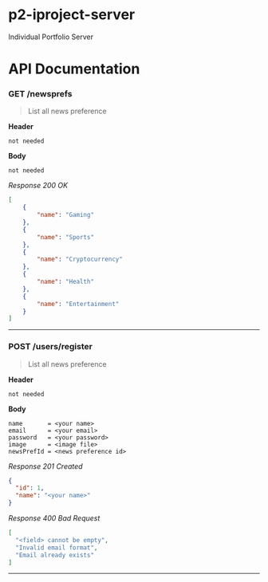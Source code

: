 # p2-iproject-server

Individual Portfolio Server

# API Documentation

### GET /newsprefs

> List all news preference

**Header**

```
not needed
```

**Body**

```
not needed
```

_Response 200 OK_

```JSON
[
    {
        "name": "Gaming"
    },
    {
        "name": "Sports"
    },
    {
        "name": "Cryptocurrency"
    },
    {
        "name": "Health"
    },
    {
        "name": "Entertainment"
    }
]
```

---

### POST /users/register

> List all news preference

**Header**

```
not needed
```

**Body**

```
name       = <your name>
email      = <your email>
password   = <your password>
image      = <image file>
newsPrefId = <news preference id>
```

_Response 201 Created_

```JSON
{
  "id": 1,
  "name": "<your name>"
}
```

_Response 400 Bad Request_

```JSON
[
  "<field> cannot be empty",
  "Invalid email format",
  "Email already exists"
]
```

---
